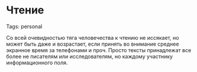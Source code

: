 # Чтение

Tags: personal

Со всей очевидностью тяга человечества к чтению не иссякает, но может быть даже и возрастает, если принять во внимание среднее экранное время за телефонами и проч. Просто тексты принадлежат все более не писателям или исследователям, но каждому участнику информационного поля.

